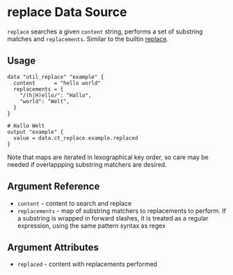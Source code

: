 # replace Data Source

`replace` searches a given `content` string, performs a set of substring matches and `replacements`. Similar to the builtin [replace](https://www.terraform.io/docs/language/functions/replace.html).

## Usage

```hcl
data "util_replace" "example" {
  content      = "hello world"
  replacements = {
    "/(h|H)ello/": "Hallo",
    "world": "Welt",
  }
}

# Hallo Welt
output "example" {
  value = data.ct_replace.example.replaced
}
```

Note that maps are iterated in lexographical key order, so care may be needed if overlappping substring matchers are desired.

## Argument Reference

* `content` - content to search and replace
* `replacements` - map of substring matchers to replacements to perform. If a substring is wrapped in forward slashes, it is treated as a regular expression, using the same pattern syntax as regex

## Argument Attributes

* `replaced` - content with replacements performed

